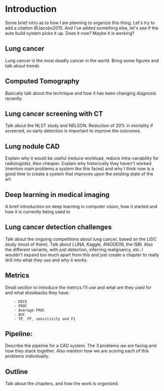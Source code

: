 # Introduction

Some brief intro as to how I am planning to organize this thing. Let's try to add a citation @Jacobs2015. And I've added something else, let's see if the auto build system picks it up. Does it now? Maybe it is working?

## Lung cancer
Lung cancer is the most deadly cancer in the world. Bring some figures and talk about trends

## Computed Tomography
Basically talk about the technique and how it has been changing diagnosis recently.

## Lung cancer screening with CT
Talk about the NLST study and NELSON. Reduction of 20% in mortality if screened, so early detection is important to improve the outcomes.

## Lung nodule CAD
Explain why it would be useful (reduce workload, reduce intra-variability for radiologists). Also cheaper. Explain why historically they haven't worked (mention main problems a system like this faces) and why I think now is a good time to create a system that improves upon the existing state of the art.

## Deep learning in medical imaging
A brief introduction on deep learning in computer vision, how it started and how it is currently being used to

## Lung cancer detection challenges
Talk about the ongoing competitions about lung cancer, based on the LIDC study (most of them). Talk about LUNA, Kaggle, ANODE09, the ISBI. Also the different variants, with just detection, inferring malignancy, etc. I wouldn't expand too much apart from this and just create a chapter to really drill into what they use and why it works.

## Metrics
Small section to introduce the metrics I'll use and what are they used for and what drawbacks they have:

        - DICE
        - FROC
        - Average FROC
        - AUC
        - TP, FP, sensitivity and F1

## Pipeline:
Describe the pipeline for a CAD system. The 3 problems we are facing and how they stack together. Also mention how we are scoring each of this problems individually.

## Outline
Talk about the chapters, and how the work is organized.

